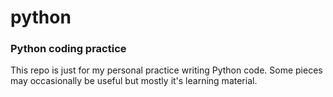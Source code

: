 # python
### Python coding practice
This repo is just for my personal practice writing Python code. Some pieces may occasionally be useful but mostly it's learning material.
